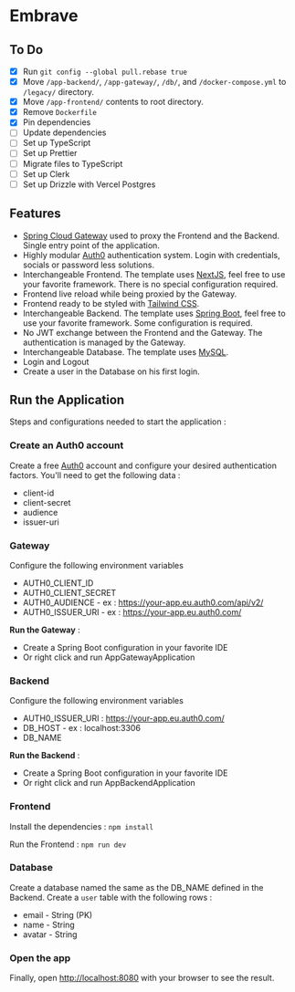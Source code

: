 # Embrave

## To Do

- [x] Run `git config --global pull.rebase true`
- [x] Move `/app-backend/`, `/app-gateway/`, `/db/`, and `/docker-compose.yml` to `/legacy/` directory.
- [x] Move `/app-frontend/` contents to root directory.
- [x] Remove `Dockerfile`
- [x] Pin dependencies
- [ ] Update dependencies
- [ ] Set up TypeScript
- [ ] Set up Prettier
- [ ] Migrate files to TypeScript
- [ ] Set up Clerk
- [ ] Set up Drizzle with Vercel Postgres

## Features

- [Spring Cloud Gateway](https://spring.io/projects/spring-cloud-gateway) used to proxy the Frontend and the Backend. Single entry point of the application.
- Highly modular [Auth0](https://auth0.com/) authentication system. Login with credentials, socials or password less solutions.
- Interchangeable Frontend. The template uses [NextJS](https://nextjs.org/), feel free to use your favorite framework. There is no special configuration required.
- Frontend live reload while being proxied by the Gateway.
- Frontend ready to be styled with [Tailwind CSS](https://tailwindcss.com/).
- Interchangeable Backend. The template uses [Spring Boot](https://spring.io/), feel free to use your favorite framework. Some configuration is required.
- No JWT exchange between the Frontend and the Gateway. The authentication is managed by the Gateway.
- Interchangeable Database. The template uses [MySQL](https://www.mysql.com/).
- Login and Logout
- Create a user in the Database on his first login.

## Run the Application
Steps and configurations needed to start the application :

### Create an Auth0 account
Create a free [Auth0](https://auth0.com/) account and configure your desired authentication factors.
You'll need to get the following data :
- client-id
- client-secret
- audience
- issuer-uri


### Gateway
Configure the following environment variables
- AUTH0_CLIENT_ID
- AUTH0_CLIENT_SECRET
- AUTH0_AUDIENCE - ex : https://your-app.eu.auth0.com/api/v2/
- AUTH0_ISSUER_URI - ex : https://your-app.eu.auth0.com/


**Run the Gateway** :
- Create a Spring Boot configuration in your favorite IDE
- Or right click and run AppGatewayApplication


### Backend
Configure the following environment variables
- AUTH0_ISSUER_URI : https://your-app.eu.auth0.com/
- DB_HOST - ex : localhost:3306
- DB_NAME

**Run the Backend** :

- Create a Spring Boot configuration in your favorite IDE
- Or right click and run AppBackendApplication


### Frontend
Install the dependencies :
`npm install`

Run the Frontend :
`npm run dev`


### Database
Create a database named the same as the DB_NAME defined in the Backend.
Create a `user` table with the following rows :

- email - String (PK)
- name - String
- avatar - String


### Open the app
Finally, open [http://localhost:8080](http://localhost:8081) with your browser to see the result.
